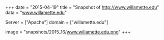 
+++
date = "2015-04-19"
title = "Snapshot of http://www.willamette.edu"
data = "www.willamette.edu"

Server = ["Apache"]
domain = ["willamette.edu"]

  image = "snapshots/2015_16/www.willamette.edu.png"
+++
#
